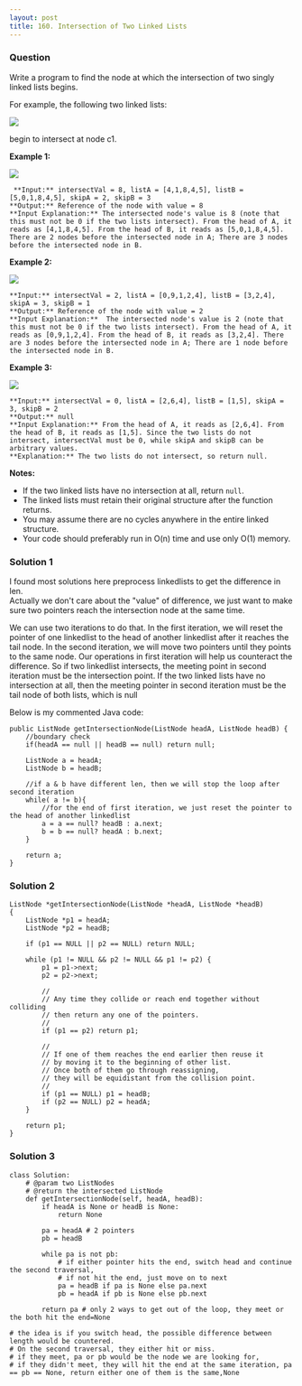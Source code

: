 ```yaml
---
layout: post
title: 160. Intersection of Two Linked Lists
---
```

### Question
Write a program to find the node at which the intersection of two singly
linked lists begins.

For example, the following two linked lists:

[![](https://assets.leetcode.com/uploads/2018/12/13/160_statement.png)](https://assets.leetcode.com/uploads/2018/12/13/160_statement.png)

begin to intersect at node c1.



 **Example 1:**

[![](https://assets.leetcode.com/uploads/2018/12/13/160_example_1.png)](https://assets.leetcode.com/uploads/2018/12/13/160_example_1.png)

    
    
     **Input:** intersectVal = 8, listA = [4,1,8,4,5], listB = [5,0,1,8,4,5], skipA = 2, skipB = 3
    **Output:** Reference of the node with value = 8
    **Input Explanation:** The intersected node's value is 8 (note that this must not be 0 if the two lists intersect). From the head of A, it reads as [4,1,8,4,5]. From the head of B, it reads as [5,0,1,8,4,5]. There are 2 nodes before the intersected node in A; There are 3 nodes before the intersected node in B.



**Example 2:**

[![](https://assets.leetcode.com/uploads/2018/12/13/160_example_2.png)](https://assets.leetcode.com/uploads/2018/12/13/160_example_2.png)

    
    
    **Input:** intersectVal = 2, listA = [0,9,1,2,4], listB = [3,2,4], skipA = 3, skipB = 1
    **Output:** Reference of the node with value = 2
    **Input Explanation:**  The intersected node's value is 2 (note that this must not be 0 if the two lists intersect). From the head of A, it reads as [0,9,1,2,4]. From the head of B, it reads as [3,2,4]. There are 3 nodes before the intersected node in A; There are 1 node before the intersected node in B.
    



**Example 3:**

[![](https://assets.leetcode.com/uploads/2018/12/13/160_example_3.png)](https://assets.leetcode.com/uploads/2018/12/13/160_example_3.png)

    
    
    **Input:** intersectVal = 0, listA = [2,6,4], listB = [1,5], skipA = 3, skipB = 2
    **Output:** null
    **Input Explanation:** From the head of A, it reads as [2,6,4]. From the head of B, it reads as [1,5]. Since the two lists do not intersect, intersectVal must be 0, while skipA and skipB can be arbitrary values.
    **Explanation:** The two lists do not intersect, so return null.
    



 **Notes:**

  * If the two linked lists have no intersection at all, return `null`.
  * The linked lists must retain their original structure after the function returns.
  * You may assume there are no cycles anywhere in the entire linked structure.
  * Your code should preferably run in O(n) time and use only O(1) memory.

### Solution 1
I found most solutions here preprocess linkedlists to get the difference in
len.  
Actually we don't care about the "value" of difference, we just want to make
sure two pointers reach the intersection node at the same time.

We can use two iterations to do that. In the first iteration, we will reset
the pointer of one linkedlist to the head of another linkedlist after it
reaches the tail node. In the second iteration, we will move two pointers
until they points to the same node. Our operations in first iteration will
help us counteract the difference. So if two linkedlist intersects, the
meeting point in second iteration must be the intersection point. If the two
linked lists have no intersection at all, then the meeting pointer in second
iteration must be the tail node of both lists, which is null

Below is my commented Java code:

    
    
    public ListNode getIntersectionNode(ListNode headA, ListNode headB) {
        //boundary check
        if(headA == null || headB == null) return null;
        
        ListNode a = headA;
        ListNode b = headB;
        
        //if a & b have different len, then we will stop the loop after second iteration
        while( a != b){
        	//for the end of first iteration, we just reset the pointer to the head of another linkedlist
            a = a == null? headB : a.next;
            b = b == null? headA : b.next;    
        }
        
        return a;
    }


### Solution 2
    
    
    ListNode *getIntersectionNode(ListNode *headA, ListNode *headB) 
    {
        ListNode *p1 = headA;
        ListNode *p2 = headB;
            
        if (p1 == NULL || p2 == NULL) return NULL;
    
        while (p1 != NULL && p2 != NULL && p1 != p2) {
            p1 = p1->next;
            p2 = p2->next;
    
            //
            // Any time they collide or reach end together without colliding 
            // then return any one of the pointers.
            //
            if (p1 == p2) return p1;
    
            //
            // If one of them reaches the end earlier then reuse it 
            // by moving it to the beginning of other list.
            // Once both of them go through reassigning, 
            // they will be equidistant from the collision point.
            //
            if (p1 == NULL) p1 = headB;
            if (p2 == NULL) p2 = headA;
        }
            
        return p1;
    }


### Solution 3
    
    
    class Solution:
        # @param two ListNodes
        # @return the intersected ListNode
        def getIntersectionNode(self, headA, headB):
            if headA is None or headB is None:
                return None
    
            pa = headA # 2 pointers
            pb = headB
    
            while pa is not pb:
                # if either pointer hits the end, switch head and continue the second traversal, 
                # if not hit the end, just move on to next
                pa = headB if pa is None else pa.next
                pb = headA if pb is None else pb.next
    
            return pa # only 2 ways to get out of the loop, they meet or the both hit the end=None
    
    # the idea is if you switch head, the possible difference between length would be countered. 
    # On the second traversal, they either hit or miss. 
    # if they meet, pa or pb would be the node we are looking for, 
    # if they didn't meet, they will hit the end at the same iteration, pa == pb == None, return either one of them is the same,None



